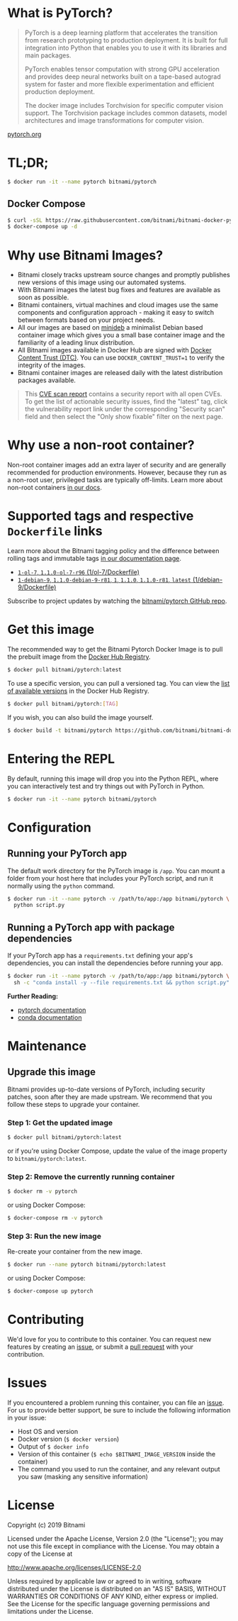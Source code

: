 # What is PyTorch?

> PyTorch is a deep learning platform that accelerates the transition from research prototyping to production deployment. It is built for full integration into Python that enables you to use it with its libraries and main packages. 
>
> PyTorch enables tensor computation with strong GPU acceleration and provides deep neural networks built on a tape-based autograd system for faster and more flexible experimentation and efficient production deployment.
>
> The docker image includes Torchvision for specific computer vision support. The Torchvision package includes common datasets, model architectures and image transformations for computer vision.

[pytorch.org](https://pytorch.org/)

# TL;DR;

```bash
$ docker run -it --name pytorch bitnami/pytorch
```

## Docker Compose

```bash
$ curl -sSL https://raw.githubusercontent.com/bitnami/bitnami-docker-pytorch/master/docker-compose.yml > docker-compose.yml
$ docker-compose up -d
```

# Why use Bitnami Images?

* Bitnami closely tracks upstream source changes and promptly publishes new versions of this image using our automated systems.
* With Bitnami images the latest bug fixes and features are available as soon as possible.
* Bitnami containers, virtual machines and cloud images use the same components and configuration approach - making it easy to switch between formats based on your project needs.
* All our images are based on [minideb](https://github.com/bitnami/minideb) a minimalist Debian based container image which gives you a small base container image and the familiarity of a leading linux distribution.
* All Bitnami images available in Docker Hub are signed with [Docker Content Trust (DTC)](https://docs.docker.com/engine/security/trust/content_trust/). You can use `DOCKER_CONTENT_TRUST=1` to verify the integrity of the images.
* Bitnami container images are released daily with the latest distribution packages available.

> This [CVE scan report](https://quay.io/repository/bitnami/pytorch?tab=tags) contains a security report with all open CVEs. To get the list of actionable security issues, find the "latest" tag, click the vulnerability report link under the corresponding "Security scan" field and then select the "Only show fixable" filter on the next page.

# Why use a non-root container?

Non-root container images add an extra layer of security and are generally recommended for production environments. However, because they run as a non-root user, privileged tasks are typically off-limits. Learn more about non-root containers [in our docs](https://docs.bitnami.com/containers/how-to/work-with-non-root-containers/).

# Supported tags and respective `Dockerfile` links

Learn more about the Bitnami tagging policy and the difference between rolling tags and immutable tags [in our documentation page](https://docs.bitnami.com/containers/how-to/understand-rolling-tags-containers/).


* [`1-ol-7`, `1.1.0-ol-7-r96` (1/ol-7/Dockerfile)](https://github.com/bitnami/bitnami-docker-pytorch/blob/1.1.0-ol-7-r96/1/ol-7/Dockerfile)
* [`1-debian-9`, `1.1.0-debian-9-r81`, `1`, `1.1.0`, `1.1.0-r81`, `latest` (1/debian-9/Dockerfile)](https://github.com/bitnami/bitnami-docker-pytorch/blob/1.1.0-debian-9-r81/1/debian-9/Dockerfile)

Subscribe to project updates by watching the [bitnami/pytorch GitHub repo](https://github.com/bitnami/bitnami-docker-pytorch).

# Get this image

The recommended way to get the Bitnami Pytorch Docker Image is to pull the prebuilt image from the [Docker Hub Registry](https://hub.docker.com/r/bitnami/pytorch).

```bash
$ docker pull bitnami/pytorch:latest
```

To use a specific version, you can pull a versioned tag. You can view the [list of available versions](https://hub.docker.com/r/bitnami/pytorch/tags/) in the Docker Hub Registry.

```bash
$ docker pull bitnami/pytorch:[TAG]
```

If you wish, you can also build the image yourself.

```bash
$ docker build -t bitnami/pytorch https://github.com/bitnami/bitnami-docker-pytorch.git
```

# Entering the REPL

By default, running this image will drop you into the Python REPL, where you can interactively test and try things out with PyTorch in Python.

```bash
$ docker run -it --name pytorch bitnami/pytorch
```

# Configuration

## Running your PyTorch app

The default work directory for the PyTorch image is `/app`. You can mount a folder from your host here that includes your PyTorch script, and run it normally using the `python` command.

```bash
$ docker run -it --name pytorch -v /path/to/app:/app bitnami/pytorch \
  python script.py
```

## Running a PyTorch app with package dependencies

If your PyTorch app has a `requirements.txt` defining your app's dependencies, you can install the dependencies before running your app.

```bash
$ docker run -it --name pytorch -v /path/to/app:/app bitnami/pytorch \
  sh -c "conda install -y --file requirements.txt && python script.py"
```

**Further Reading:**

  - [pytorch documentation](https://pytorch.org/docs/stable/index.html)
  - [conda documentation](https://docs.conda.io/en/latest/)

# Maintenance

## Upgrade this image

Bitnami provides up-to-date versions of PyTorch, including security patches, soon after they are made upstream. We recommend that you follow these steps to upgrade your container.

### Step 1: Get the updated image

```bash
$ docker pull bitnami/pytorch:latest
```

or if you're using Docker Compose, update the value of the image property to `bitnami/pytorch:latest`.

### Step 2: Remove the currently running container

```bash
$ docker rm -v pytorch
```

or using Docker Compose:

```bash
$ docker-compose rm -v pytorch
```

### Step 3: Run the new image

Re-create your container from the new image.

```bash
$ docker run --name pytorch bitnami/pytorch:latest
```

or using Docker Compose:

```bash
$ docker-compose up pytorch
```

# Contributing

We'd love for you to contribute to this container. You can request new features by creating an [issue](https://github.com/bitnami/bitnami-docker-pytorch/issues), or submit a [pull request](https://github.com/bitnami/bitnami-docker-pytorch/pulls) with your contribution.

# Issues

If you encountered a problem running this container, you can file an [issue](https://github.com/bitnami/bitnami-docker-pytorch/issues). For us to provide better support, be sure to include the following information in your issue:

- Host OS and version
- Docker version (`$ docker version`)
- Output of `$ docker info`
- Version of this container (`$ echo $BITNAMI_IMAGE_VERSION` inside the container)
- The command you used to run the container, and any relevant output you saw (masking any sensitive information)

# License

Copyright (c) 2019 Bitnami

Licensed under the Apache License, Version 2.0 (the "License");
you may not use this file except in compliance with the License.
You may obtain a copy of the License at

  <http://www.apache.org/licenses/LICENSE-2.0>

Unless required by applicable law or agreed to in writing, software
distributed under the License is distributed on an "AS IS" BASIS,
WITHOUT WARRANTIES OR CONDITIONS OF ANY KIND, either express or implied.
See the License for the specific language governing permissions and
limitations under the License.
